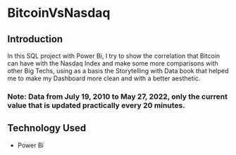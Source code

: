 # BitcoinVsNasdaq

## Introduction

In this SQL project with Power Bi, I try to show the correlation that Bitcoin can have with the Nasdaq Index and make some more comparisons with other Big Techs, using as a basis the Storytelling with Data book that helped me to make my Dashboard more clean and with a better aesthetic.

### Note: Data from July 19, 2010 to May 27, 2022, only the current value that is updated practically every 20 minutes.

## Technology Used

- Power Bi

